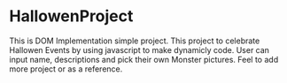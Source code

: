 # HallowenProject
This is DOM Implementation simple project. This project to celebrate Hallowen Events by using javascript to make dynamicly code. User can input name, descriptions and pick their own Monster pictures. Feel to add more project or as a reference.
